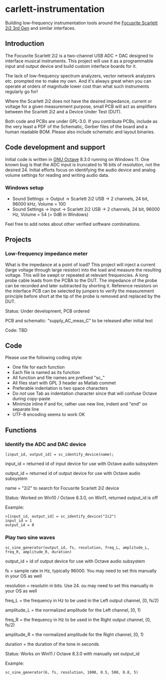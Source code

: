 # carlett-instrumentation
Building low-frequency instrumentation tools around the [Focusrite Scarlett 2i2 3rd Gen](https://focusrite.com/products/scarlett-2i2-3rd-gen) and similar interfaces. 

## Introduction
The Focusrite Scarlett 2i2 is a two-channel USB ADC + DAC designed to interface musical instruments. This project will use it as a programmable input and output device and build custom interface boards for it.

The lack of low-frequency spectrum analyzers, vector network analyzers etc. prompted me to make my own. And it's always great when you can operate at orders of magnitude lower cost than what such instruments regularly go for!

Where the Scarlett 2i2 does not have the desired impedance, current or voltage for a given measurement purpose, small PCB will act as amplifiers between the Scarlett 2i2 and a Device Under Test (DUT). 

Both code and PCBs are under GPL-3.0. If you contribute PCBs, include as the very least a PDF of the Schematic, Gerber files of the board and a human readable BOM. Please also include schematic and layout binaries.

## Code development and support
Initial code is written in [GNU Octave](https://octave.org) 8.3.0 running on Windows 11. One known bug is that the ADC input is truncated to 16 bits of resolution, not the desired 24. Initial efforts focus on identifying the audio device and analog volume settings for reading and writing audio data.

### Windows setup
- Sound Settings -> Output -> Scarlett 2i2 USB -> 2 channels, 24 bit, 96000 kHz, Volume = 100
- Sound Settings -> Input -> Scarlett 2i2 USB -> 2 channels, 24 bit, 96000 Hz, Volume = 54 (= 0dB in Windows)

Feel free to add notes about other verified software combinations.

## Projects

### Low-frequency impedance meter
What is the impedance at a point of load? This project will inject a current (large voltage through large resistor) into the load and measure the resulting voltage. This will be swept or repeated at relevant frequencies. A long probe cable leads from the PCBA to the DUT. The impedance of the probe can be recorded and later subtracted by shorting it. Reference resistors on the interface PCB can be selected by jumpers to verify the measurement principle before short at the tip of the probe is removed and replaced by the DUT. 

Status: Under development, PCB ordered

PCB and schematic: "supply_AC_meas_C" to be released after initial test

Code: TBD

## Code
Please use the following coding style:
- One file for each function
- Each file is named as its function
- All function and file names are prefixed "sc_"
- All files start with GPL 3 header as Matlab commet
- Preferable indentation is two space characters
- Do *not* use Tab as indentation character since that will confuse Octave during copy-paste
- Minimize inline if and for, rather use new line, indent and "end" on separate line
- UTF-8 encoding seems to work OK

## Functions

### Identify the ADC and DAC device
```
[input_id, output_id] = sc_identify_device(name);
```
input_id = returned id of input device for use with Octave audio subsystem

output_id = returned id of output device for use with Octave audio subsystem

name = "2i2" to search for Focusrite Scarlett 2i2 device

Status: Worked on Win10 / Octave 8.3.0, on Win11, returned output_id is off

Example:
```
>[input_id, output_id] = sc_identify_device("2i2")
input_id = 1
output_id = 8
```

### Play two sine waves
```
sc_sine_generator(output_id, fs, resolution, freq_L, amplitude_L, freq_R, amplitude_R, duration)
```
output_id = id of output device for use with Octave audio subsystem

fs = sample rate in Hz, typically 96000. You may need to set this manually in your OS as well

resolution = resolutin in bits. Use 24. ou may need to set this manually in your OS as well

freq_L = the frequency in Hz to be used in the Left output channel, [0, fs/2)

amplitude_L = the normalized amplitude for the Left channel, [0, 1)

freq_R = the frequency in Hz to be used in the Right output channel, [0, fs/2)

amplitude_R = the normalized amplitude for the Right channel, [0, 1)

duration = the duration of the tone in seconds

Status: Works on Win11 / Octave 8.3.0 with manually set output_id

Example:
```
sc_sine_generator(6, fs, resolution, 1000, 0.5, 500, 0.8, 5)
```

 

